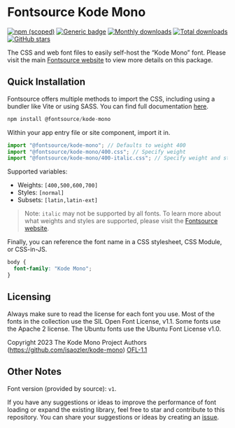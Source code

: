 # Fontsource Kode Mono

[![npm (scoped)](https://img.shields.io/npm/v/@fontsource/kode-mono?color=brightgreen)](https://www.npmjs.com/package/@fontsource/kode-mono) [![Generic badge](https://img.shields.io/badge/fontsource-passing-brightgreen)](https://github.com/fontsource/fontsource) [![Monthly downloads](https://badgen.net/npm/dm/@fontsource/kode-mono)](https://github.com/fontsource/fontsource) [![Total downloads](https://badgen.net/npm/dt/@fontsource/kode-mono)](https://github.com/fontsource/fontsource) [![GitHub stars](https://img.shields.io/github/stars/fontsource/fontsource.svg?style=social&label=Star)](https://github.com/fontsource/fontsource/stargazers)

The CSS and web font files to easily self-host the “Kode Mono” font. Please visit the main [Fontsource website](https://fontsource.org/fonts/kode-mono) to view more details on this package.

## Quick Installation

Fontsource offers multiple methods to import the CSS, including using a bundler like Vite or using SASS. You can find full documentation [here](https://fontsource.org/docs/getting-started/introduction).

```javascript
npm install @fontsource/kode-mono
```

Within your app entry file or site component, import it in.

```javascript
import "@fontsource/kode-mono"; // Defaults to weight 400
import "@fontsource/kode-mono/400.css"; // Specify weight
import "@fontsource/kode-mono/400-italic.css"; // Specify weight and style
```

Supported variables:
- Weights: `[400,500,600,700]`
- Styles: `[normal]`
- Subsets: `[latin,latin-ext]`

> Note: `italic` may not be supported by all fonts. To learn more about what weights and styles are supported, please visit the [Fontsource website](https://fontsource.org/fonts/kode-mono).

Finally, you can reference the font name in a CSS stylesheet, CSS Module, or CSS-in-JS.

```css
body {
  font-family: "Kode Mono";
}
```

## Licensing
Always make sure to read the license for each font you use. Most of the fonts in the collection use the SIL Open Font License, v1.1. Some fonts use the Apache 2 license. The Ubuntu fonts use the Ubuntu Font License v1.0.

Copyright 2023 The Kode Mono Project Authors (https://github.com/isaozler/kode-mono)
[OFL-1.1](http://scripts.sil.org/OFL)

## Other Notes
Font version (provided by source): `v1`.

If you have any suggestions or ideas to improve the performance of font loading or expand the existing library, feel free to star and contribute to this repository. You can share your suggestions or ideas by creating an [issue](https://github.com/fontsource/fontsource/issues).